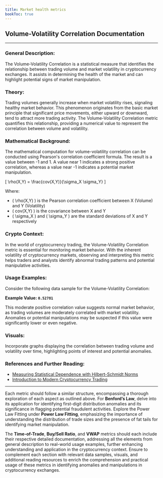 ```yaml
---
title: Market health metrics
bookToc: true
---
```


## Volume-Volatility Correlation Documentation

---

### **General Description:**
The Volume-Volatility Correlation is a statistical measure that identifies the relationship between trading volume and market volatility in cryptocurrency exchanges. It assists in determining the health of the market and can highlight potential signs of market manipulation.

### **Theory:**
Trading volumes generally increase when market volatility rises, signaling healthy market behavior. This phenomenon originates from the basic market principle that significant price movements, either upward or downward, tend to attract more trading activity. The Volume-Volatility Correlation metric quantifies this relationship, providing a numerical value to represent the correlation between volume and volatility.

### **Mathematical Background:**
The mathematical computation for volume-volatility correlation can be conducted using Pearson's correlation coefficient formula. The result is a value between -1 and 1. A value near 1 indicates a strong positive correlation, whereas a value near -1 indicates a potential market manipulation.

\[ \rho(X,Y) = \frac{cov(X,Y)}{\sigma_X \sigma_Y} \]

Where:
- \( \rho(X,Y) \) is the Pearson correlation coefficient between X (Volume) and Y (Volatility)
- \( cov(X,Y) \) is the covariance between X and Y
- \( \sigma_X \) and \( \sigma_Y \) are the standard deviations of X and Y respectively

### **Crypto Context:**
In the world of cryptocurrency trading, the Volume-Volatility Correlation metric is essential for monitoring market behavior. With the inherent volatility of cryptocurrency markets, observing and interpreting this metric helps traders and analysts identify abnormal trading patterns and potential manipulative activities.

### **Usage Examples:**
Consider the following data sample for the Volume-Volatility Correlation:

**Example Value: `0.52781`**

This moderate positive correlation value suggests normal market behavior, as trading volumes are moderately correlated with market volatility. Anomalies or potential manipulations may be suspected if this value were significantly lower or even negative.

### **Visuals:**
Incorporate graphs displaying the correlation between trading volume and volatility over time, highlighting points of interest and potential anomalies.

### **References and Further Reading:**
- [Measuring Statistical Dependence with Hilbert-Schmidt Norms](https://arxiv.org/abs/0809.1003)
- [Introduction to Modern Cryptocurrency Trading](https://www.example.com)

---

Each metric should follow a similar structure, encompassing a thorough exploration of each aspect as outlined above. For **Benford’s Law**, delve into its application for identifying first-digit distribution anomalies and its significance in flagging potential fraudulent activities. Explore the Power Law Fitting under **Power Law Fitting**, emphasizing the importance of understanding the distribution of trade sizes and the presence of fat tails for identifying market manipulation. 

The **Time-of-Trade**, **Buy/Sell Ratio**, and **VWAP** metrics should each include their respective detailed documentation, addressing all the elements from general description to real-world usage examples, further enhancing understanding and application in the cryptocurrency context. Ensure to complement each section with relevant data samples, visuals, and additional reading resources to enrich the comprehension and practical usage of these metrics in identifying anomalies and manipulations in cryptocurrency exchanges.